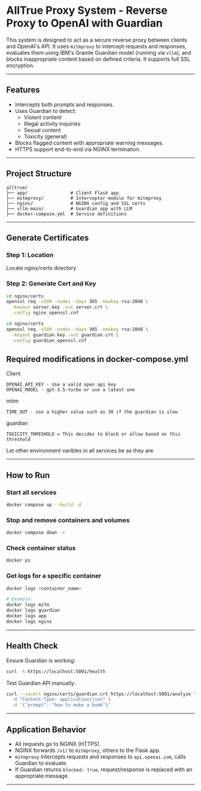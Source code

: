 # AllTrue Proxy System - Reverse Proxy to OpenAI with Guardian

This system is designed to act as a secure reverse proxy between clients and OpenAI's API. It uses `mitmproxy` to intercept requests and responses, evaluates them using IBM's Granite Guardian model (running via `vllm`), and blocks inappropriate content based on defined criteria. It supports full SSL encryption.

---

## Features
- Intercepts both prompts and responses.
- Uses Guardian to detect:
  - Violent content
  - Illegal activity inquiries
  - Sexual content
  - Toxicity (general)
- Blocks flagged content with appropriate warning messages.
- HTTPS support end-to-end via NGINX termination.

---

## Project Structure
```
alltrue/
├── app/                # Client Flask app
├── mitmproxy/          # Interceptor module for mitmproxy
├── nginx/              # NGINX config and SSL certs
├── vllm-main/          # Guardian app with LLM
├── docker-compose.yml  # Service definitions
```

---

## Generate Certificates
### Step 1: Location

Locate nginx/certs directory

### Step 2: Generate Cert and Key
```bash
cd nginx/certs
openssl req -x509 -nodes -days 365 -newkey rsa:2048 \
  -keyout server.key -out server.crt \
  -config nginx_openssl.cnf
```

```bash
cd nginx/certs
openssl req -x509 -nodes -days 365 -newkey rsa:2048 \
  -keyout guardian.key -out guardian.crt \
  -config guardian_openssl.cnf
```


## Required modifications in docker-compose.yml

Client
```
OPENAI_API_KEY - Use a valid open api key 
OPENAI_MODEL - gpt-3.5-turbo or use a latest one
```

mitm
```
TIME_OUT - use a higher value such as 30 if the guardian is slow
```

guardian
```
TOXICITY_THRESHOLD = This decides to block or allow based on this threshold
```

Let other environment varibles in all services be as they are

---

## How to Run
### Start all services
```bash
docker compose up --build -d
```

### Stop and remove containers and volumes
```bash
docker compose down -v
```

### Check container status
```bash
docker ps
```

### Get logs for a specific container
```bash
docker logs <container_name>

# Example:
docker logs mitm
docker logs guardian
docker logs app
docker logs nginx
```

---

## Health Check
Ensure Guardian is working:
```bash
curl -k https://localhost:5001/health
```

Test Guardian API manually:

```bash
curl --cacert nginx/certs/guardian.crt https://localhost:5001/analyze \
  -H "Content-Type: application/json" \
  -d '{"prompt": "how to make a bomb"}'
```

---

## Application Behavior
- All requests go to NGINX (HTTPS).
- NGINX forwards `/v1/` to `mitmproxy`, others to the Flask app.
- `mitmproxy` intercepts requests and responses to `api.openai.com`, calls Guardian to evaluate.
- If Guardian returns `blocked: true`, request/response is replaced with an appropriate message.

---

